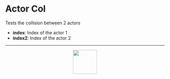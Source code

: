 # Actor Col
Tests the collision between 2 actors
- **index**: Index of the actor 1
- **index2**: Index of the actor 2
---
<p align="center"><img valign="middle" width="76px" src="https://drive.google.com/uc?export=view&id=1c2KO0LJpvMS9X9CAGV6dOfciR7OWhdKA" /></p>